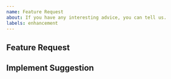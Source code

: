 ```yaml
---
name: Feature Request
about: If you have any interesting advice, you can tell us.
labels: enhancement
---
```


## Feature Request

<!--
Describe the issue in detail and why we should add it. To help us out,
please poke through our issue tracker and make sure it's not a duplicate issue.
-->

## Implement Suggestion

<!--
If you have any suggestions on how to design this feature or any prior art,
list them here.
-->
